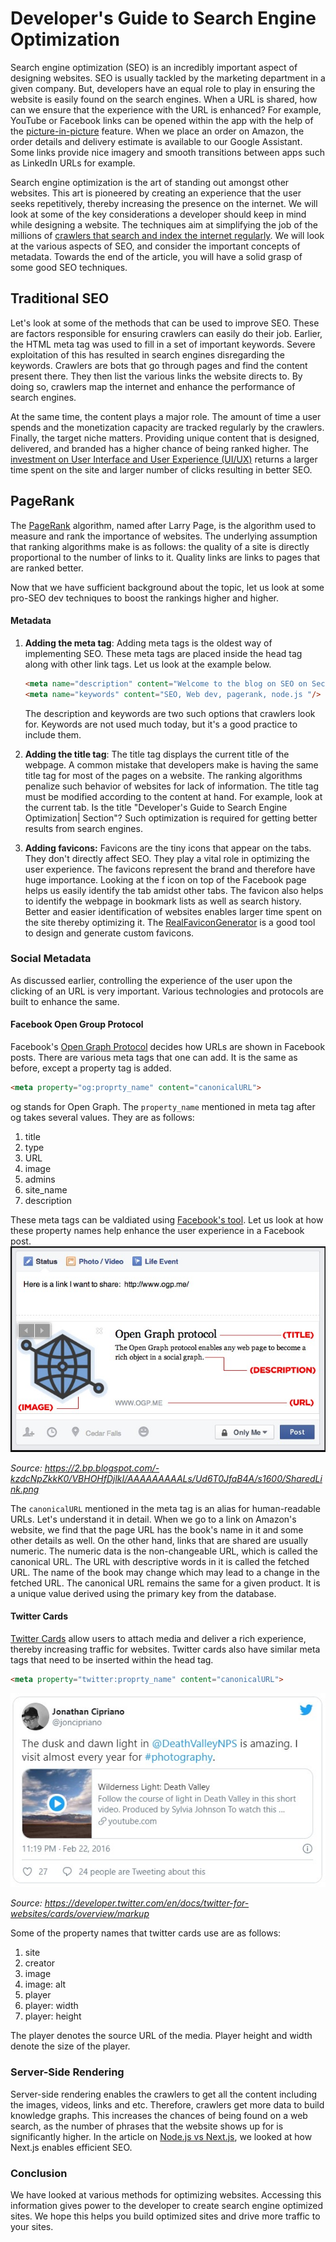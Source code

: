 # Developer's Guide to Search Engine Optimization

Search engine optimization (SEO) is an incredibly important aspect of designing websites. SEO is usually tackled by the marketing department in a given company. But, developers have an equal role to play in ensuring the website is easily found on the search engines. When a URL is shared, how can we ensure that the experience with the URL is enhanced? For example, YouTube or Facebook links can be opened within the app with the help of the [picture-in-picture](https://support.google.com/youtube/answer/7552722?co=GENIE.Platform%3DAndroid&hl=en) feature. When we place an order on Amazon, the order details and delivery estimate is available to our Google Assistant. Some links provide nice imagery and smooth transitions between apps such as LinkedIn URLs for example.

Search engine optimization is the art of standing out amongst other websites. This art is pioneered by creating an experience that the user seeks repetitively, thereby increasing the presence on the internet. We will look at some of the key considerations a developer should keep in mind while designing a website. The techniques aim at simplifying the job of the millions of [crawlers that search and index the internet regularly](https://www.sciencedaily.com/terms/web_crawler.htm). We will look at the various aspects of SEO, and consider the important concepts of metadata. Towards the end of the article, you will have a solid grasp of some good SEO techniques. 

## Traditional SEO

Let's look at some of the methods that can be used to improve SEO. These are factors responsible for ensuring crawlers can easily do their job. Earlier, the HTML meta tag was used to fill in a set of important keywords. Severe exploitation of this has resulted in search engines disregarding the keywords. Crawlers are bots that go through pages and find the content present there. They then list the various links the website directs to. By doing so, crawlers map the internet and enhance the performance of search engines. 

At the same time, the content plays a major role. The amount of time a user spends and the monetization capacity are tracked regularly by the crawlers. Finally, the target niche matters. Providing unique content that is designed, delivered, and branded has a higher chance of being ranked higher. The [investment on User Interface and User Experience (UI/UX)](https://neilpatel.com/blog/googlebot-optimization/) returns a larger time spent on the site and larger number of clicks resulting in better SEO. 

## PageRank
The [PageRank](https://en.wikipedia.org/wiki/PageRank) algorithm, named after Larry Page, is the algorithm used to measure and rank the importance of websites. The underlying assumption that ranking algorithms make is as follows: the quality of a site is directly proportional to the number of links to it. Quality links are links to pages that are ranked better. 

Now that we have sufficient background about the topic, let us look at some pro-SEO dev techniques to boost the rankings higher and higher.

#### Metadata

1. **Adding the meta tag**: Adding meta tags is the oldest way of implementing SEO. These meta tags are placed inside the head tag along with other link tags. Let us look at the example below.
   ```html    
   <meta name="description" content="Welcome to the blog on SEO on Section.io "/>    
   <meta name="keywords" content="SEO, Web dev, pagerank, node.js "/>
    ```
    The description and keywords are two such options that crawlers look for. Keywords are not used much today, but it's a good practice to include them. 

2. **Adding the title tag**: The title tag displays the current title of the webpage. A common mistake that developers make is having the same title tag for most of the pages on a website. The ranking algorithms penalize such behavior of websites for lack of information. The title tag must be modified according to the content at hand. For example, look at the current tab. Is the title "Developer's Guide to Search Engine Optimization| Section"? Such optimization is required for getting better results from search engines.   

3. **Adding favicons:** Favicons are the tiny icons that appear on the tabs. They don't directly affect SEO. They play a vital role in optimizing the user experience. The favicons represent the brand and therefore have huge importance. Looking at the f icon on top of the Facebook page helps us easily identify the tab amidst other tabs. The favicon also helps to identify the webpage in bookmark lists as well as search history. Better and easier identification of websites enables larger time spent on the site thereby optimizing it. The [RealFaviconGenerator](https://realfavicongenerator.net) is a good tool to design and generate custom favicons.

### Social Metadata
As discussed earlier, controlling the experience of the user upon the clicking of an URL is very important. Various technologies and protocols are built to enhance the same. 

#### Facebook Open Group Protocol

Facebook's [Open Graph Protocol](https://developers.facebook.com/docs/sharing/opengraph/) decides how URLs are shown in Facebook posts. There are various meta tags that one can add. It is the same as before, except a property tag is added.

```html
<meta property="og:proprty_name" content="canonicalURL">
```
og stands for Open Graph. The ```property_name``` mentioned in meta tag after og takes several values. They are as follows:
1. title
2. type
3. URL
4. image
5. admins
6. site_name
7. description 

These meta tags can be valdiated using [Facebook's tool](https://developers.facebook.com/tools/debug/). Let us look at how these property names help enhance the user experience in a Facebook post.
![open graph protocol](opengraph.jpg)

*Source: https://2.bp.blogspot.com/-kzdcNpZkkK0/VBHOHfDjlkI/AAAAAAAAALs/Ud6T0JfaB4A/s1600/SharedLink.png*

The `canonicalURL` mentioned in the meta tag is an alias for human-readable URLs. Let's understand it in detail. When we go to a link on Amazon's website, we find that the page URL has the book's name in it and some other details as well. On the other hand, links that are shared are usually numeric. The numeric data is the non-changeable URL, which is called the canonical URL. The URL with descriptive words in it is called the fetched URL. The name of the book may change which may lead to a change in the fetched URL. The canonical URL remains the same for a given product. It is a unique value derived using the primary key from the database. 

#### Twitter Cards
[Twitter Cards](https://developer.twitter.com/en/docs/twitter-for-websites/cards/overview/abouts-cards) allow users to attach media and deliver a rich experience, thereby increasing traffic for websites. Twitter cards also have similar meta tags that need to be inserted within the head tag. 

```html
<meta property="twitter:proprty_name" content="canonicalURL">
```
![twitter cards](twittercards.jpg)

*Source: https://developer.twitter.com/en/docs/twitter-for-websites/cards/overview/markup*

Some of the property names that twitter cards use are as follows:

1. site
2. creator
3. image
4. image: alt
5. player 
6. player: width
7. player: height

The player denotes the source URL of the media. Player height and width denote the size of the player. 

### Server-Side Rendering

Server-side rendering enables the crawlers to get all the content including the images, videos, links and etc. Therefore, crawlers get more data to build knowledge graphs. This increases the chances of being found on a web search, as the number of phrases that the website shows up for is significantly higher. In the article on [Node.js vs Next.js](https://www.section.io/engineering-education/node-versus-next-react-approach/), we looked at how Next.js enables efficient SEO.


### Conclusion
We have looked at various methods for optimizing websites. Accessing this information gives power to the developer to create search engine optimized sites. We hope this helps you build optimized sites and drive more traffic to your sites. 
